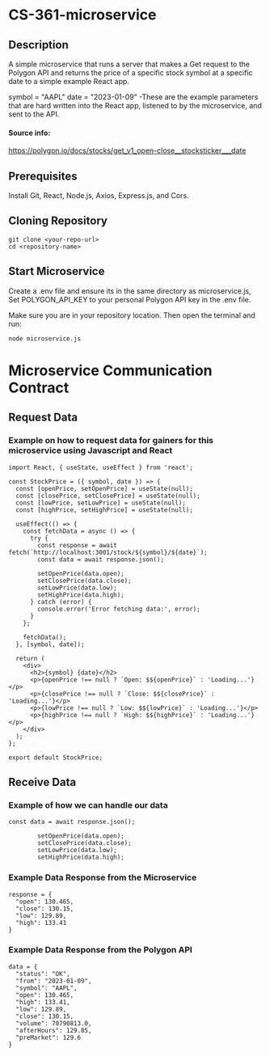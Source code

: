# CS-361-microservice
## Description
A simple microservice that runs a server that makes a Get request to the Polygon API 
and returns the price of a specific stock symbol at a specific date to a simple example React app.

symbol = "AAPL" date = "2023-01-09"
-These are the example parameters that are hard written into the React app, listened to by the microservice, and sent to the API.

#### Source info:
https://polygon.io/docs/stocks/get_v1_open-close__stocksticker___date

## Prerequisites
Install Git, React, Node.js, Axios, Express.js, and Cors.

## Cloning Repository
```
git clone <your-repo-url>
cd <repository-name>
```
## Start Microservice
Create a .env file and ensure its in the same directory as microservice.js,
Set POLYGON_API_KEY to your personal Polygon API key in the .env file.

Make sure you are in your repository location. Then open the terminal and run:
```
node microservice.js
```
# Microservice Communication Contract
## Request Data
### Example on how to request data for gainers for this microservice using Javascript and React
```
import React, { useState, useEffect } from 'react';

const StockPrice = ({ symbol, date }) => {
  const [openPrice, setOpenPrice] = useState(null);
  const [closePrice, setClosePrice] = useState(null);
  const [lowPrice, setLowPrice] = useState(null);
  const [highPrice, setHighPrice] = useState(null);

  useEffect(() => {
    const fetchData = async () => {
      try {
        const response = await fetch(`http://localhost:3001/stock/${symbol}/${date}`);
        const data = await response.json();

        setOpenPrice(data.open);
        setClosePrice(data.close);
        setLowPrice(data.low);
        setHighPrice(data.high);
      } catch (error) {
        console.error('Error fetching data:', error);
      }
    };

    fetchData();
  }, [symbol, date]);

  return (
    <div>
      <h2>{symbol} {date}</h2>
      <p>{openPrice !== null ? `Open: $${openPrice}` : 'Loading...'}</p>
      <p>{closePrice !== null ? `Close: $${closePrice}` : 'Loading...'}</p>
      <p>{lowPrice !== null ? `Low: $${lowPrice}` : 'Loading...'}</p>
      <p>{highPrice !== null ? `High: $${highPrice}` : 'Loading...'}</p>
    </div>
  );
};

export default StockPrice;
```

## Receive Data
### Example of how we can handle our data
```
const data = await response.json();

        setOpenPrice(data.open);
        setClosePrice(data.close);
        setLowPrice(data.low);
        setHighPrice(data.high);
```

### Example Data Response from the Microservice
```
response = {
  "open": 130.465,
  "close": 130.15,
  "low": 129.89,
  "high": 133.41
}
```

### Example Data Response from the Polygon API
```
data = {
  "status": "OK",
  "from": "2023-01-09",
  "symbol": "AAPL",
  "open": 130.465,
  "high": 133.41,
  "low": 129.89,
  "close": 130.15,
  "volume": 70790813.0,
  "afterHours": 129.85,
  "preMarket": 129.6
}
```


